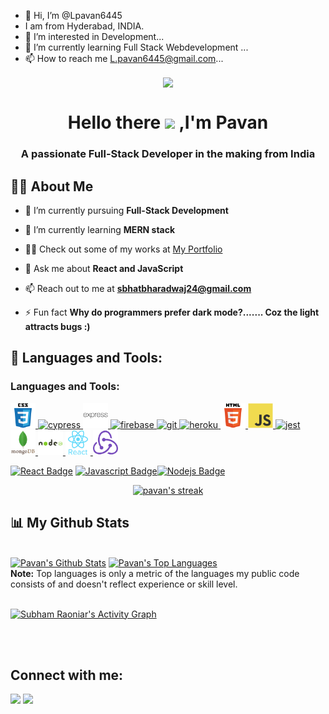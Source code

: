 - 👋 Hi, I’m @Lpavan6445
-    I am from Hyderabad, INDIA.
- 👀 I’m interested in Development...
- 🌱 I’m currently learning  Full Stack Webdevelopment ...
- 📫 How to reach me  L.pavan6445@gmail.com...

<!---
Lpavan6445/Lpavan6445 is a ✨ special ✨ repository because its `README.md` (this file) appears on your GitHub profile.
You can click the Preview link to take a look at your changes.
--->
<p  align = "center"><img align="center" width="40%" height="auto" src="https://cdn.dribbble.com/users/870476/screenshots/11226950/media/9630cdb5a4e7a93677aba8db2043bae5.jpg?compress=1&resize=1200x900" height="175px"/></p>

<h1 align="center">Hello there <img src="https://raw.githubusercontent.com/MartinHeinz/MartinHeinz/master/wave.gif" width="30px"> ,I'm Pavan</h1>
<h3 align="center">A passionate Full-Stack Developer in the making from India</h3>


## 🙋‍♂️ About Me

- 🔭 I’m currently pursuing **Full-Stack Development**

- 🌱 I’m currently learning **MERN stack**

- 👨‍💻 Check out some of my works at [My Portfolio](https://github.com/Lpavan6445)

- 💬 Ask me about **React and JavaScript**

- 📫 Reach out to me at **sbhatbharadwaj24@gmail.com**

- ⚡ Fun fact **Why do programmers prefer dark mode?....... Coz the light attracts bugs :)**

## 🚀 Languages and Tools:

<p align="left"> 
   <h3 align="left">Languages and Tools:</h3>
<p align="left"> <a href="https://www.w3schools.com/css/" target="_blank"> <img src="https://raw.githubusercontent.com/devicons/devicon/master/icons/css3/css3-original-wordmark.svg" alt="css3" width="40" height="40"/> </a> <a href="https://www.cypress.io" target="_blank"> <img src="https://raw.githubusercontent.com/simple-icons/simple-icons/6e46ec1fc23b60c8fd0d2f2ff46db82e16dbd75f/icons/cypress.svg" alt="cypress" width="40" height="40"/> </a> <a href="https://expressjs.com" target="_blank"> <img src="https://raw.githubusercontent.com/devicons/devicon/master/icons/express/express-original-wordmark.svg" alt="express" width="40" height="40"/> </a> <a href="https://firebase.google.com/" target="_blank"> <img src="https://www.vectorlogo.zone/logos/firebase/firebase-icon.svg" alt="firebase" width="40" height="40"/> </a> <a href="https://git-scm.com/" target="_blank"> <img src="https://www.vectorlogo.zone/logos/git-scm/git-scm-icon.svg" alt="git" width="40" height="40"/> </a> <a href="https://heroku.com" target="_blank"> <img src="https://www.vectorlogo.zone/logos/heroku/heroku-icon.svg" alt="heroku" width="40" height="40"/> </a> <a href="https://www.w3.org/html/" target="_blank"> <img src="https://raw.githubusercontent.com/devicons/devicon/master/icons/html5/html5-original-wordmark.svg" alt="html5" width="40" height="40"/> </a> <a href="https://developer.mozilla.org/en-US/docs/Web/JavaScript" target="_blank"> <img src="https://raw.githubusercontent.com/devicons/devicon/master/icons/javascript/javascript-original.svg" alt="javascript" width="40" height="40"/> </a> <a href="https://jestjs.io" target="_blank"> <img src="https://www.vectorlogo.zone/logos/jestjsio/jestjsio-icon.svg" alt="jest" width="40" height="40"/> </a> <a href="https://www.mongodb.com/" target="_blank"> <img src="https://raw.githubusercontent.com/devicons/devicon/master/icons/mongodb/mongodb-original-wordmark.svg" alt="mongodb" width="40" height="40"/> </a> <a href="https://nodejs.org" target="_blank"> <img src="https://raw.githubusercontent.com/devicons/devicon/master/icons/nodejs/nodejs-original-wordmark.svg" alt="nodejs" width="40" height="40"/> </a> <a href="https://reactjs.org/" target="_blank"> <img src="https://raw.githubusercontent.com/devicons/devicon/master/icons/react/react-original-wordmark.svg" alt="react" width="40" height="40"/> </a> <a href="https://redux.js.org" target="_blank"> <img src="https://raw.githubusercontent.com/devicons/devicon/master/icons/redux/redux-original.svg" alt="redux" width="40" height="40"/> </a> </p>

</p>

[![React Badge](https://img.shields.io/badge/-React-61DBFB?style=for-the-badge&labelColor=black&logo=react&logoColor=61DBFB)](#)  [![Javascript Badge](https://img.shields.io/badge/-Javascript-F0DB4F?style=for-the-badge&labelColor=black&logo=javascript&logoColor=F0DB4F)](#)[![Nodejs Badge](https://img.shields.io/badge/-Nodejs-3C873A?style=for-the-badge&labelColor=black&logo=node.js&logoColor=3C873A)](#) 
<br/>

 <p align="center">
    <a href="https://github.com/Lpavan6445/github-readme-streak-stats">
        <img title="🔥 Get streak stats for your profile at git.io/streak-stats" alt="pavan's streak" src="https://github-readme-streak-stats.herokuapp.com/?user=Lpavan6445&theme=black-ice&hide_border=true&stroke=0000&background=060A0CD0"/>
    </a>
</p>


## 📊 My Github Stats

  <br/>
    <a href="https://github.com/Lpavan6445/github-readme-stats"><img alt="Pavan's Github Stats" src="https://github-readme-stats.vercel.app/api?username=Lpavan6445&show_icons=true&count_private=true&theme=react&hide_border=true&bg_color=0D1117" /></a>
  <a href="https://github.com/Lpavan6445/github-readme-stats"><img alt="Pavan's Top Languages" src="https://github-readme-stats.vercel.app/api/top-langs/?username=Lpavan6445&langs_count=8&count_private=true&layout=compact&theme=react&hide_border=true&bg_color=0D1117" /></a>
  <br/>
  <b>Note:</b> Top languages is only a metric of the languages my public code consists of and doesn't reflect experience or skill level.


<br/>
<br/>

<a href="https://github.com/bharadwaj-bhat/github-readme-activity-graph"><img alt="Subham Raoniar's Activity Graph" src="https://activity-graph.herokuapp.com/graph?username=bharadwaj-bhat&bg_color=0D1117&color=5BCDEC&line=5BCDEC&point=FFFFFF&hide_border=true" /></a>

<br/>
<br/>

## Connect with me:
<p align="left">

<a href = "https://www.linkedin.com/in/bharadwaj-bhat/"><img src="https://img.icons8.com/fluent/48/000000/linkedin.png"/></a>
<a href = "https://www.instagram.com/bharadwaj_bhat/"><img src="https://img.icons8.com/fluent/48/000000/instagram-new.png"/></a>

</p>


